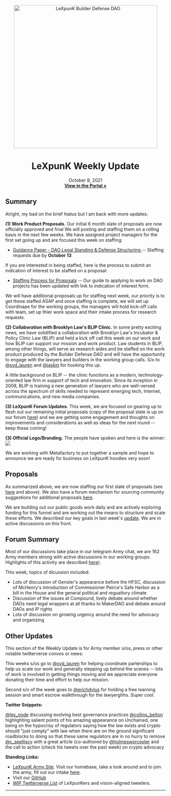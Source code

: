 <p align="center">
  <a href="http://app.boardroom.info/">
    <img src="[(https://www.lexpunk.army/#top)]" alt="LeXpunK Builder Defense DAO" width="450" />
  </a>
  <h1 align="center"> LeXpunK Weekly Update</h1>
  <p align="center">
    October 8, 2021
  <br />
  <a href="http://app.boardroom.info/LeXpunK"><strong>View in the Portal »</strong></a>
  <br />
  </p>
</p>

## Summary

Alright, my bad on the brief hiatus but I am back with more updates:

**(1) Work Product Proposals.** Our initial 6 month slate of proposals are now officially approved and final We will posting and staffing them on a rolling basis in the next few weeks. We have assigned project managers for the first set going up and are focused this week on staffing:

- [Guidance Paper - DAO Legal Standing & Defense Structuring ](https://forum.lexpunk.army/t/staffing-notice-1-guidance-paper-regarding-dao-defense-fund-structuring-and-legal-claim-standing/73) -- Staffing requests due by **October 13**

If you are interested in being staffed, here is the process to submit an indication of interest to be staffed on a proposal:

- [Staffing Process for Proposals](https://forum.lexpunk.army/t/staffing-process-for-proposals/31) -- Our guide to applying to work on DAO projects has been updated with link to indication of interest form. 

We will have additional proposals up for staffing next week, our priority is to get these staffed ASAP and once staffing is complete, we will set up Coordinape for the working groups, the managers will hold kick-off calls with team, set up thier work space and their intake process for research requests.

**(2) Collaboration with Brooklyn Law's BLIP Clinic.** 
In some pretty exciting news, we have solidified a collaboration with Brooklyn Law's Incubator & Policy Clinic Law (BLIP) and held a kick off call this week on our work and how BLIP can support our mission and work product. Law students in BLIP, among other things, will serve as research aides and be staffed on the work product produced by the Builder Defense DAO and will have the opportunity to engage with the lawyers and builders in the working group calls. S/o to [@syd_lauren](https://twitter.com/syd_lauren) and [@jaskin](https://twitter.com/jaskin) for hooking this up.  

A little background on BLIP -- the clinic functions as a modern, technology-oriented law firm in support of tech and innovation. Since its inception in 2008, BLIP is training a new generation of lawyers who are well-versed across the spectrum of skills needed to represent emerging tech, Internet, communications, and new media companies.

**(3) LeXpunK Forum Updates.** This week, we are focused on gearing up to flesh out our remaining initial proposals (copy of the proposal slate is up on our forum [here](https://forum.lexpunk.army/t/lexpunk-initial-projects-for-feedback/39)) and we are getting some engagement and thoughts on improvements and considerations as well as ideas for the next round -- keep these coming!

**(3) Official Logo/Branding.** The people have spoken and here is the winner:
![](https://i.imgur.com/Lcrc4Ou.jpg)


We are working with Metafactory to put together a sample and hope to announce we are ready for business on LeXpunK hoodies very soon! 


## Proposals

As summarized above, we are now staffing our first slate of proposals (see [here](https://forum.lexpunk.army/t/lexpunk-initial-projects-for-feedback/39) and above). We also have a forum mechanism for sourcing community suggestions for additional proposals [here](https://forum.lexpunk.army/t/proposal-submission-process-explainer/23). 

We are building out our public goods work daily and are actively exploring funding for this funnel and are working out the means to structure and scale these efforts. We described our key goals in last week's [update](https://github.com/boardroom-inc/protocol-Info/blob/main/protocols/lexpunk/resources/weekly-update/2021-09-09.md). We are in active discussions on this front.

## Forum Summary

Most of our discussions take place in our telegram Army chat, we are 162 Army members strong with active discussions in our working groups. Highlights of this activity are described [here](https://forum.lexpunk.army/t/army-working-groups-overview/21)).

This week, topics of dicussion included: 
* Lots of discussion of Gensler's appearance before the HFSC, discussion of McHenry's introduction of Commissioner Peirce's Safe Harbor as a bill in the House and the general political and regualtory climate 
* Discussion of the issues at Compound, lively debate around whether DAOs need legal wrappers at all thanks to MakerDAO and debate around DAOs and IP rights
* Lots of discussion on growing urgency around the need for advocacy and organizing

## Other Updates

This section of the Weekly Update is for Army member s/os, press or other notable twitterverse convos or news:

This weeks s/os go to [@syd_lauren](https://twitter.com/syd_lauren) for helping coordinate parterships to help us scale our work and generally stepping up behind the scenes -- lots of work is involved in getting things moving and we appreciate everyone donating their time and effort to help our mission.

Second s/o of the week goes to [@erichdylus](https://twitter.com/erichdylus) for holding a free learning session and smart escrow walkthrough for the lawyerghhs. Super cool.



**Twitter Snippets:**

[@lex_node](https://twitter.com/lex_node/status/1446447985102098437) discussing evolving best governance practices
[@collins_belton](https://twitter.com/collins_belton/status/1446123913247801361?s=20) highlighting salient points of his amazing appearance on Unchained, one being on the hypocrisy of regulators saying how the law exists and crypto should "just comply" with law when there are on the ground significant roadblocks to doing so that these same regulators are in no hurry to remove 
[@c_spelliscy](https://twitter.com/DefiantNews/status/1445769420513497095?s=20) with a great article (co-authored by [@holmesworcester](https://twitter.com/holmesworcester) and the call to action (check his tweets over the past week) on crypto advocacy 
 
**Standing Links:**

* [LeXpunK Army Site](https://www.lexpunk.army/). Visit our homebase, take a look around and to join the army, fill out our intake [here](https://www.lexpunk.army/recruits.html).
* Visit our [GitHub](https://github.com/LeXpunK-Army)
* [WIP Twitterverse List](https://twitter.com/i/lists/1438140986828406788?s=20)  of LeXpunKers and vision-aligned tweeters.


---



